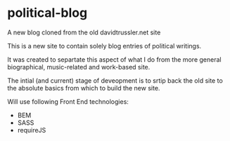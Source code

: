# political-blog

A new blog cloned from the old davidtrussler.net site

This is a new site to contain solely blog entries of political writings. 

It was created to separtate this aspect of what I do from the more general biographical, music-related and work-based site. 

The intial (and current) stage of deveopment is to srtip back the old site to the absolute basics from which to build the new site. 

Will use following Front End technologies:
- BEM
- SASS
- requireJS